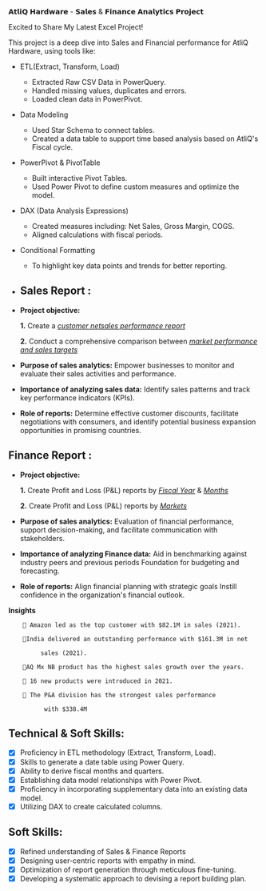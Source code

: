 𝗔𝘁𝗹𝗶𝗤 𝗛𝗮𝗿𝗱𝘄𝗮𝗿𝗲 - 𝗦𝗮𝗹𝗲𝘀 & 𝗙𝗶𝗻𝗮𝗻𝗰𝗲 𝗔𝗻𝗮𝗹𝘆𝘁𝗶𝗰𝘀 𝗣𝗿𝗼𝗷𝗲𝗰𝘁

Excited to Share My Latest Excel Project!



This project is a deep dive into Sales and Financial performance for AtliQ Hardware, using tools like:

- ETL(Extract, Transform, Load)
     - Extracted Raw CSV Data in PowerQuery.
     - Handled missing values, duplicates and errors.
     - Loaded clean data in PowerPivot.

- Data Modeling
     - Used Star Schema to connect tables.
     - Created a data table to support time based analysis based on AtliQ's Fiscal cycle.
       
- PowerPivot & PivotTable
     - Built interactive Pivot Tables.
     - Used Power Pivot to define custom measures and optimize the model.

- DAX (Data Analysis Expressions)
     - Created  measures including: Net Sales, Gross Margin, COGS.
     - Aligned calculations with fiscal periods.
  
- Conditional Formatting
     - To highlight key data points and trends for better reporting.


- ## Sales Report :


- **Project objective:** 

    **1.** Create a _[customer netsales performance report](https://github.com/Santhosh23082024/Sales-and-Financials-Analytic-Project/blob/main/Customer%20Net%20Sales%20Performance%20Report.pdf)_ 

    **2.** Conduct a comprehensive comparison between _[market performance and sales targets](https://github.com/Santhosh23082024/Sales-and-Financials-Analytic-Project/blob/main/Market%20Performance%20vs%20Target.pdf)_

- **Purpose of sales analytics:** Empower businesses to monitor and evaluate their sales activities and performance.

- **Importance of analyzing sales data:** Identify sales patterns and track key performance indicators (KPIs).

- **Role of reports:** Determine effective customer discounts, facilitate negotiations with consumers, and identify potential business expansion opportunities in promising countries.


## Finance Report :

- **Project objective:** 

    **1.** Create Profit and Loss (P&L) reports by _[Fiscal Year](https://github.com/Santhosh23082024/Sales-and-Financials-Analytic-Project/blob/main/P%26L%20by%20Fiscal%20Year.pdf)_ & _[Months](https://github.com/Santhosh23082024/Sales-and-Financials-Analytic-Project/blob/main/P%26L%20By%20Fiscal%20Month.pdf)_ 

   **2.** Create Profit and Loss (P&L) reports by _[Markets](https://github.com/Santhosh23082024/Sales-and-Financials-Analytic-Project/blob/main/P%26L%20for%20Markets%202021.pdf)_

- **Purpose of sales analytics:** Evaluation of financial performance, support decision-making, and facilitate communication with stakeholders.

- **Importance of analyzing Finance data:** Aid in benchmarking against industry peers and previous periods Foundation for budgeting and forecasting.

- **Role of reports:** Align financial planning with strategic goals Instill confidence in the organization's financial outlook.


**Insights**

        🔸 Amazon led as the top customer with $82.1M in sales (2021).

        🔸India delivered an outstanding performance with $161.3M in net 

             sales (2021).

        🔸AQ Mx NB product has the highest sales growth over the years.

        🔸 16 new products were introduced in 2021.

        🔸 The P&A division has the strongest sales performance 

              with $338.4M

## Technical & Soft Skills:
- [x]	Proficiency in ETL methodology (Extract, Transform, Load).
- [x]	Skills to generate a date table using Power Query.
- [x]	Ability to derive fiscal months and quarters.
- [x]	Establishing data model relationships with Power Pivot.
- [x]	Proficiency in incorporating supplementary data into an existing data model.
- [x]	Utilizing DAX to create calculated columns.

## Soft Skills:
- [x]	Refined understanding of Sales & Finance Reports
- [x]	Designing user-centric reports with empathy in mind.
- [x]	Optimization of report generation through meticulous fine-tuning.
- [x]	Developing a systematic approach to devising a report building plan.
